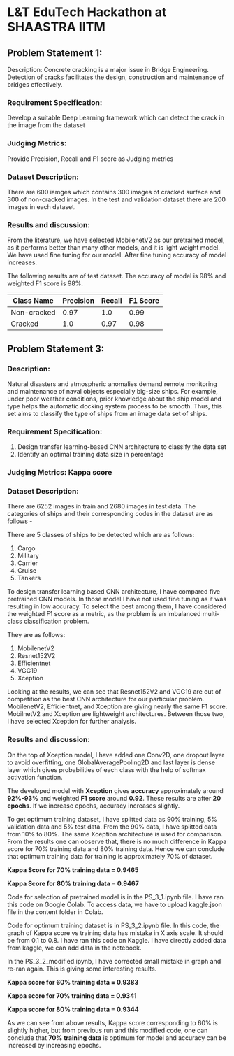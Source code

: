 # L&T EduTech Hackathon at SHAASTRA IITM

## Problem Statement 1:
Description: Concrete cracking is a major issue in Bridge Engineering. Detection of cracks facilitates the design, construction and maintenance of bridges effectively.

### Requirement Specification:
Develop a suitable Deep Learning framework which can detect the crack in the image from the dataset

### Judging Metrics:
Provide Precision, Recall and F1 score as Judging metrics

### Dataset Description:
There are 600 iamges which contains 300 images of cracked surface and 300 of non-cracked images. In the test and validation dataset there are 200 images in each dataset.

### Results and discussion:

From the literature, we have selected MobilenetV2 as our pretrained model, as it performs better than many other models, and it is light weight model. We have used fine tuning for our model. After fine tuning accuracy of model increases.

The following results are of test dataset. The accuracy of model is 98% and weighted F1 score is 98%.

| Class Name    |   Precision    |  Recall | F1 Score |
| ------------- | -------------- | --------|----------|
|  Non-cracked  |     0.97       |   1.0   |   0.99   |
|  Cracked      |     1.0        |   0.97  |   0.98   |



## Problem Statement 3:
### Description: 
Natural disasters and atmospheric anomalies demand remote monitoring and maintenance of naval objects especially big-size ships. For example, under poor weather conditions, prior knowledge about the ship model and type helps the automatic docking system process to be smooth. Thus, this set aims to classify the type of ships from an image data set of ships.

### Requirement Specification:
1. Design transfer learning-based CNN architecture to classify the data set
2. Identify an optimal training data size in percentage
### Judging Metrics: Kappa score
### Dataset Description:
There are 6252 images in train and 2680 images in test data. The categories of ships and their corresponding codes in the dataset are as follows -

There are 5 classes of ships to be detected which are as follows:

1. Cargo
2. Military
3. Carrier
4. Cruise
5. Tankers

To design transfer learning based CNN architecture, I have compared five pretrained CNN models. In those model I have not used fine tuning as it was resulting in low accuracy. To select the best among them, I have considered the weighted F1 score as a metric, as the problem is an imbalanced multi-class classification problem.

They are as follows:
1. MobilenetV2
2. Resnet152V2
3. Efficientnet
4. VGG19
5. Xception

Looking at the results, we can see that Resnet152V2 and VGG19 are out of competition as the best CNN architecture for our particular problem. MobilenetV2, Efficientnet, and Xception are giving nearly the same F1 score. MobilnetV2 and Xception are lightweight architectures. Between those two, I have selected Xception for further analysis.

### Results and discussion:

On the top of Xception model, I have added one Conv2D, one dropout layer to avoid overfitting, one GlobalAveragePooling2D and last layer is dense layer which gives probabilities of each class with the help of softmax activation function.

The developed model with **Xception** gives **accuracy** approximately around **92%-93%** and weighted **F1 score** around **0.92**. These results are after **20 epochs**. If we increase epochs, accuracy increases slightly.

To get optimum training dataset, I have splitted data as 90% training, 5% validation data and 5% test data. From the 90% data, I have splitted data from 10% to 80%.
The same Xception architecture is used for comparison. From the results one can observe that, there is no much difference in Kappa score for 70% training data and 80% training data. Hence we can conclude that optimum training data for training is approximately 70% of dataset.

**Kappa Score for 70% training data = 0.9465**

**Kappa Score for 80% training data = 0.9467**

Code for selection of pretrained model is in the PS_3_1.ipynb file. I have ran this code on Google Colab. To access data, we have to upload kaggle.json file in the content folder in Colab.

Code for optimum training dataset is in PS_3_2.ipynb file. In this code, the graph of Kappa score vs training data has mistake in X axis scale. It should be from 0.1 to 0.8. I have ran this code on Kaggle. I have directly added data from kaggle, we can add data in the notebook.

In the PS_3_2_modified.ipynb, I have corrected small mistake in graph and re-ran again. This is giving some interesting results.

**Kappa score for 60% training data = 0.9383**

**Kappa score for 70% training data = 0.9341**

**Kappa score for 80% training data = 0.9344**

As we can see from above results, Kappa score corresponding to 60% is slightly higher, but from previous run and this modified code, one can conclude that **70% training data** is optimum for model and accuracy can be increased by increasing epochs.
